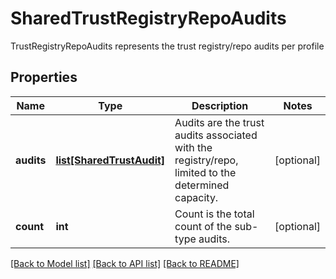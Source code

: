 # SharedTrustRegistryRepoAudits

TrustRegistryRepoAudits represents the trust registry/repo audits per profile

## Properties
Name | Type | Description | Notes
------------ | ------------- | ------------- | -------------
**audits** | [**list[SharedTrustAudit]**](SharedTrustAudit.md) | Audits are the trust audits associated with the registry/repo, limited to the determined capacity.  | [optional] 
**count** | **int** | Count is the total count of the sub-type audits.  | [optional] 

[[Back to Model list]](../README.md#documentation-for-models) [[Back to API list]](../README.md#documentation-for-api-endpoints) [[Back to README]](../README.md)


